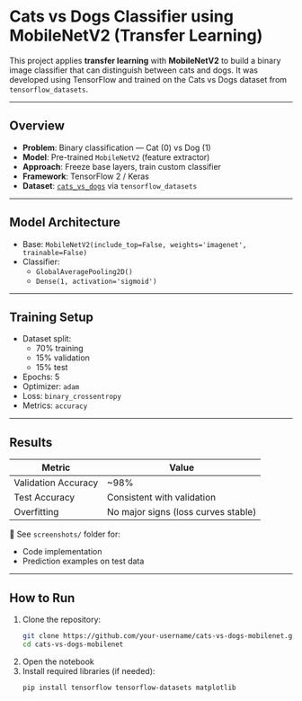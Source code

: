 # Cats vs Dogs Classifier using MobileNetV2 (Transfer Learning)

This project applies **transfer learning** with **MobileNetV2** to build a binary image classifier that can distinguish between cats and dogs. It was developed using TensorFlow and trained on the Cats vs Dogs dataset from `tensorflow_datasets`.

---

## Overview

- **Problem**: Binary classification — Cat (0) vs Dog (1)
- **Model**: Pre-trained `MobileNetV2` (feature extractor)
- **Approach**: Freeze base layers, train custom classifier
- **Framework**: TensorFlow 2 / Keras
- **Dataset**: [`cats_vs_dogs`](https://www.tensorflow.org/datasets/catalog/cats_vs_dogs) via `tensorflow_datasets`

---

## Model Architecture

- Base: `MobileNetV2(include_top=False, weights='imagenet', trainable=False)`
- Classifier:
  - `GlobalAveragePooling2D()`
  - `Dense(1, activation='sigmoid')`

---

## Training Setup

- Dataset split:  
  - 70% training  
  - 15% validation  
  - 15% test
- Epochs: 5
- Optimizer: `adam`
- Loss: `binary_crossentropy`
- Metrics: `accuracy`

---

## Results

| Metric     | Value         |
|------------|---------------|
| Validation Accuracy | ~98%        |
| Test Accuracy       | Consistent with validation |
| Overfitting         | No major signs (loss curves stable) |

📸 See `screenshots/` folder for:
- Code implementation
- Prediction examples on test data

---

## How to Run

1. Clone the repository:
   ```bash
   git clone https://github.com/your-username/cats-vs-dogs-mobilenet.git
   cd cats-vs-dogs-mobilenet
2. Open the notebook
3. Install required libraries (if needed):
   ```bash
   pip install tensorflow tensorflow-datasets matplotlib
 
